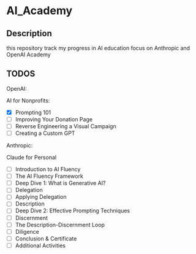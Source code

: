 # AI_Academy

## Description

this repository track my progress in AI education focus on Anthropic and OpenAI Academy

## TODOS

OpenAI:

AI for Nonprofits:

- [x] Prompting 101
- [ ] Improving Your Donation Page
- [ ] Reverse Engineering a Visual Campaign
- [ ] Creating a Custom GPT

Anthropic:

Claude for Personal

- [ ] Introduction to AI Fluency
- [ ] The AI Fluency Framework
- [ ] Deep Dive 1: What is Generative AI?
- [ ] Delegation
- [ ] Applying Delegation
- [ ] Description
- [ ] Deep Dive 2: Effective Prompting Techniques
- [ ] Discernment
- [ ] The Description-Discernment Loop
- [ ] Diligence
- [ ] Conclusion & Certificate
- [ ] Additional Activities
